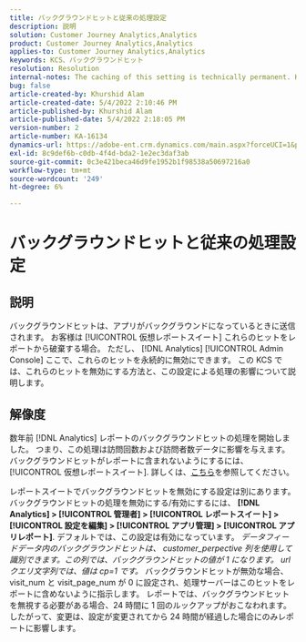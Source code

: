 ```yaml
---
title: バックグラウンドヒットと従来の処理設定
description: 説明
solution: Customer Journey Analytics,Analytics
product: Customer Journey Analytics,Analytics
applies-to: Customer Journey Analytics,Analytics
keywords: KCS、バックグラウンドヒット
resolution: Resolution
internal-notes: The caching of this setting is technically permanent. However, since we restart those services daily, we are practically manually busting that cache once very 24 hours. The setting caching behavior isn't really documented and is more just of an implementation detail. Therefore, be careful when sharing the information with customers.
bug: false
article-created-by: Khurshid Alam
article-created-date: 5/4/2022 2:10:46 PM
article-published-by: Khurshid Alam
article-published-date: 5/4/2022 2:18:05 PM
version-number: 2
article-number: KA-16134
dynamics-url: https://adobe-ent.crm.dynamics.com/main.aspx?forceUCI=1&pagetype=entityrecord&etn=knowledgearticle&id=d34c29fc-b3cb-ec11-a7b5-6045bd00dbbc
exl-id: 8c9def6b-c0db-4f4d-bda2-1e2ec3daf3ab
source-git-commit: 0c3e421beca46d9fe1952b1f98538a50697216a0
workflow-type: tm+mt
source-wordcount: '249'
ht-degree: 6%

---
```


# バックグラウンドヒットと従来の処理設定

## 説明


バックグラウンドヒットは、アプリがバックグラウンドになっているときに送信されます。 お客様は [!UICONTROL 仮想レポートスイート] これらのヒットをレポートから破棄する場合。 ただし、 [!DNL Analytics] [!UICONTROL Admin Console] ここで、これらのヒットを永続的に無効にできます。 この KCS では、これらのヒットを無効にする方法と、この設定による処理の影響について説明します。


## 解像度


数年前 [!DNL Analytics] レポートのバックグラウンドヒットの処理を開始しました。 つまり、この処理は訪問回数および訪問者数データに影響を与えます。 バックグラウンドヒットがレポートに含まれないようにするには、 [!UICONTROL 仮想レポートスイート]. 詳しくは、[こちら](https://docs.adobe.com/content/help/ja-JP/analytics/components/virtual-report-suites/vrs-components.html)を参照してください。

レポートスイートでバックグラウンドヒットを無効にする設定は別にあります。 バックグラウンドヒットの処理を無効にする/有効にするには、 <b>[!DNL Analytics] > [!UICONTROL 管理者] > [!UICONTROL レポートスイート] > [!UICONTROL 設定を編集] > [!UICONTROL アプリ管理] > [!UICONTROL アプリレポート]</b>. デフォルトでは、この設定は有効になっています。
*データフィードデータ内のバックグラウンドヒットは、 customer_perpective 列を使用して識別できます。この列では、バックグラウンドヒットの値が 1 になります。 url クエリ文字列では、値は cp=1 です。*
バックグラウンドヒットが無効な場合、 visit_num と visit_page_num が 0 に設定され、処理サーバーはこのヒットをレポートに含めないように指示します。 レポートでは、バックグラウンドヒットを無視する必要がある場合、24 時間に 1 回のルックアップがおこなわれます。 したがって、変更は、設定が変更されてから 24 時間が経過した場合にのみレポートに影響します。
